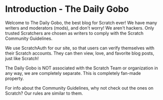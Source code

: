 # Introduction -  The Daily Gobo
Welcome to The Daily Gobo, the best blog for Scratch ever! We have many writers and moderators (mods), and don't worry! We aren't hackers. Only trusted Scratchers are chosen as writers to comply with the Scratch Community Guidelines.

We use ScratchAuth for our site, so that users can verify themselves with their Scratch accounts. They can then view, love, and favorite blog posts, just like Scratch!

The Daily Gobo is NOT associated with the Scratch Team or organization in any way, we are completely separate. This is completely fan-made property.

For info about the Community Guidelines, why not check out the ones on Scratch? Our rules are similar to them.
